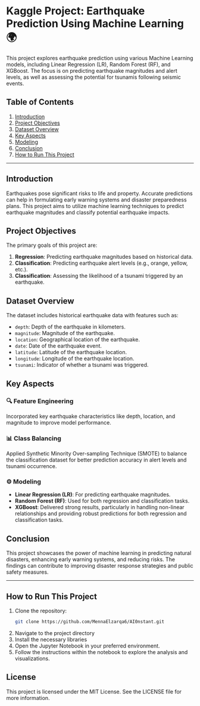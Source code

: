 # Kaggle Project: Earthquake Prediction Using Machine Learning 🌍

This project explores earthquake prediction using various Machine Learning models, including Linear Regression (LR), Random Forest (RF), and XGBoost. The focus is on predicting earthquake magnitudes and alert levels, as well as assessing the potential for tsunamis following seismic events.

## Table of Contents

1. [Introduction](#introduction)
2. [Project Objectives](#project-objectives)
3. [Dataset Overview](#dataset-overview)
4. [Key Aspects](#key-aspects)
5. [Modeling](#modeling)
6. [Conclusion](#conclusion)
7. [How to Run This Project](#how-to-run-this-project)

---

## Introduction

Earthquakes pose significant risks to life and property. Accurate predictions can help in formulating early warning systems and disaster preparedness plans. This project aims to utilize machine learning techniques to predict earthquake magnitudes and classify potential earthquake impacts.

## Project Objectives

The primary goals of this project are:

1. **Regression**: Predicting earthquake magnitudes based on historical data.
2. **Classification**: Predicting earthquake alert levels (e.g., orange, yellow, etc.).
3. **Classification**: Assessing the likelihood of a tsunami triggered by an earthquake.

## Dataset Overview

The dataset includes historical earthquake data with features such as:

- `depth`: Depth of the earthquake in kilometers.
- `magnitude`: Magnitude of the earthquake.
- `location`: Geographical location of the earthquake.
- `date`: Date of the earthquake event.
- `latitude`: Latitude of the earthquake location.
- `longitude`: Longitude of the earthquake location.
- `tsunami`: Indicator of whether a tsunami was triggered.

## Key Aspects

### 🔍 Feature Engineering
Incorporated key earthquake characteristics like depth, location, and magnitude to improve model performance.

### 📊 Class Balancing
Applied Synthetic Minority Over-sampling Technique (SMOTE) to balance the classification dataset for better prediction accuracy in alert levels and tsunami occurrence.

### ⚙️ Modeling
- **Linear Regression (LR)**: For predicting earthquake magnitudes.
- **Random Forest (RF)**: Used for both regression and classification tasks.
- **XGBoost**: Delivered strong results, particularly in handling non-linear relationships and providing robust predictions for both regression and classification tasks.

## Conclusion

This project showcases the power of machine learning in predicting natural disasters, enhancing early warning systems, and reducing risks. The findings can contribute to improving disaster response strategies and public safety measures.

---

## How to Run This Project

1. Clone the repository:
   ```bash
   git clone https://github.com/MennaElzarqa6/AI0nstant.git
   ```
2. Navigate to the project directory
3. Install the necessary libraries
4. Open the Jupyter Notebook in your preferred environment.
5. Follow the instructions within the notebook to explore the analysis and visualizations.

## License
This project is licensed under the MIT License. See the LICENSE file for more information.


